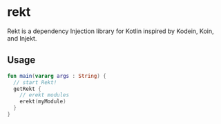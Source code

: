 # rekt
Rekt is a dependency Injection library for Kotlin inspired by Kodein, Koin, and Injekt.

## Usage
```kotlin
fun main(vararg args : String) { 
  // start Rekt!
  getRekt {
    // erekt modules
    erekt(myModule)
  }
} 
```
